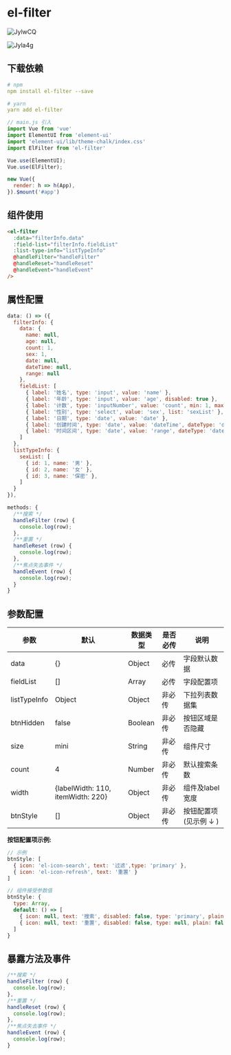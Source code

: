 # el-filter

![JylwCQ](https://ae03.alicdn.com/kf/Hecb9b9fda2384286ba3182ac6791bd395.png)

![Jyla4g](https://ae03.alicdn.com/kf/H76777a3683b04494bc4c298a06e9578cx.png)

## 下载依赖

```yaml
# npm
npm install el-filter --save

# yarn
yarn add el-filter
```

```js
// main.js 引入
import Vue from 'vue'
import ElementUI from 'element-ui'
import 'element-ui/lib/theme-chalk/index.css'
import ElFilter from 'el-filter'

Vue.use(ElementUI);
Vue.use(ElFilter);

new Vue({
  render: h => h(App),
}).$mount('#app')
```

## 组件使用

```html
<el-filter
  :data="filterInfo.data"
  :field-list="filterInfo.fieldList"
  :list-type-info="listTypeInfo"
  @handleFilter="handleFilter"
  @handleReset="handleReset"
  @handleEvent="handleEvent"
/>
```

## 属性配置

```js
data: () => ({
  filterInfo: {
    data: {
      name: null,
      age: null,
      count: 1,
      sex: 1,
      date: null,
      dateTime: null,
      range: null
    },
    fieldList: [
      { label: '姓名', type: 'input', value: 'name' },
      { label: '年龄', type: 'input', value: 'age', disabled: true },
      { label: '计数', type: 'inputNumber', value: 'count', min: 1, max: 10 },
      { label: '性别', type: 'select', value: 'sex', list: 'sexList' },
      { label: '日期', type: 'date', value: 'date' },
      { label: '创建时间', type: 'date', value: 'dateTime', dateType: 'datetime', clearable: true  },
      { label: '时间区间', type: 'date', value: 'range', dateType: 'daterange' }
    ]
  },
  listTypeInfo: {
    sexList: [
      { id: 1, name: '男' },
      { id: 2, name: '女' },
      { id: 3, name: '保密' },
    ]
  }
}),

methods: {
  /**搜索 */
  handleFilter (row) {
    console.log(row);
  },
  /**重置 */
  handleReset (row) {
    console.log(row);
  },
  /**焦点失去事件 */
  handleEvent (row) {
    console.log(row);
  }
}
```

## 参数配置

| 参数 | 默认 | 数据类型 | 是否必传 | 说明 |
| ------ | ------ | ------ | ------ | ------ |
| data | {} | Object | 必传 | 字段默认数据 |
| fieldList | [] | Array | 必传 | 字段配置项 |
| listTypeInfo | Object | Object | 非必传 | 下拉列表数据集 |
| btnHidden | false | Boolean | 非必传 | 按钮区域是否隐藏 |
| size | mini | String | 非必传 | 组件尺寸 |
| count | 4 | Number | 非必传 | 默认搜索条数 |
| width | {labelWidth: 110, itemWidth: 220} | Object | 非必传 | 组件及label宽度 |
| btnStyle | [] | Object | 非必传 | 按钮配置项 (见示例 ↓ ) |

**按钮配置项示例:**

```js
// 示例
btnStyle: [
  { icon: 'el-icon-search', text: '过滤',type: 'primary' },
  { icon: 'el-icon-refresh', text: '重置' }
]

// 组件接受参数值
btnStyle: {
  type: Array,
  default: () => [
    { icon: null, text: '搜索', disabled: false, type: 'primary', plain: false, round: false },
    { icon: null, text: '重置', disabled: false, type: null, plain: false, round: false }
  ]
}
```

## 暴露方法及事件

```js
/**搜索 */
handleFilter (row) {
  console.log(row);
},
/**重置 */
handleReset (row) {
  console.log(row);
},
/**焦点失去事件 */
handleEvent (row) {
  console.log(row);
}
```
